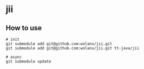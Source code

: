 # jii

## How to use

```shell
# init
git submodule add git@github.com:wolanx/jii.git
git submodule add git@github.com:wolanx/jii.git tt-java/jii

# async
git submodule update
```
